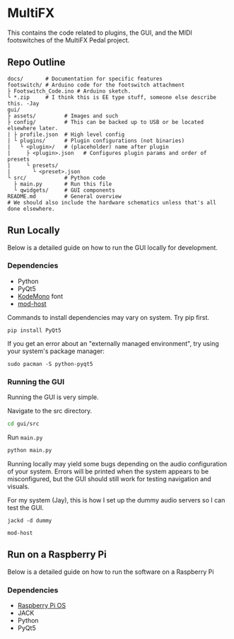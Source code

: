 # MultiFX
This contains the code related to plugins, the GUI, and the MIDI footswitches
of the MultiFX Pedal project.

## Repo Outline 

```
docs/       # Documentation for specific features
footswitch/ # Arduino code for the footswitch attachment
├ Footswitch_Code.ino # Arduino sketch. 
└ *.zip     # I think this is EE type stuff, someone else describe this. -Jay
gui/
├ assets/         # Images and such
├ config/         # This can be backed up to USB or be located elsewhere later.
| ├ profile.json  # High level config
| └ plugins/      # Plugin configurations (not binaries)
|   └ <plugin>/   # (placeholder) name after plugin
|     ├ <plugin>.json   # Configures plugin params and order of presets
|     └ presets/
|       └ <preset>.json
└ src/            # Python code
  ├ main.py       # Run this file
  └ qwidgets/     # GUI components
README.md         # General overview
# We should also include the hardware schematics unless that's all done elsewhere.
```

## Run Locally

Below is a detailed guide on how to run the GUI locally for development.

### Dependencies

- Python
- PyQt5
- [KodeMono](https://kodemono.com/) font
- [mod-host](https://github.com/mod-audio/mod-host)

Commands to install dependencies may vary on system. Try pip first.

```
pip install PyQt5
```

If you get an error about an "externally managed environment", try using your
system's package manager:

```
sudo pacman -S python-pyqt5
```

### Running the GUI

Running the GUI is very simple.

Navigate to the src directory.

```bash
cd gui/src
```

Run `main.py`

```bash
python main.py
```

Running locally may yield some bugs depending on the audio configuration of
your system. Errors will be printed when the system appears to be
misconfigured, but the GUI should still work for testing navigation and
visuals.

For my system (Jay), this is how I set up the dummy audio servers so I can
test the GUI.

```
jackd -d dummy
```

```
mod-host
```

## Run on a Raspberry Pi

Below is a detailed guide on how to run the software on a Raspberry Pi

### Dependencies

- [Raspberry Pi OS](https://www.raspberrypi.com/software/)
- JACK
- Python
- PyQt5
